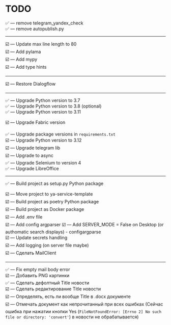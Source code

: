 # TODO

✅️ &mdash; remove telegram_yandex_check  
✅️ &mdash; remove autopublish.py

---

☑️ &mdash; Update max line length to 80  
☑️ &mdash; Add pylama  
☑️ &mdash; Add mypy  
☑️ &mdash; Add type hints  


---

☑️ &mdash; Restore Dialogflow  

---

✅️ &mdash; Upgrade Python version to 3.7  
✅️ &mdash; Upgrade Python version to 3.8 (optional)  
✅️ &mdash; Upgrade Python version to 3.11  

☑️ &mdash; Upgrade Fabric version

✅️ &mdash; Upgrade package versions in `requirements.txt`  
☑️ &mdash; Upgrade Python version to 3.12  
☑️ &mdash; Upgrade telegram lib  
☑️ &mdash; Upgrade to async  
✅️ &mdash; Upgrade Selenium to version 4  
✅️ &mdash; Upgrade LibreOffice  

---

✅️ &mdash; Build project as setup.py Python package 

☑️ &mdash; Move project to ya-service-template   
☑️ &mdash; Build project as poetry Python package  
☑️ &mdash; Build project as Docker package  
☑️ &mdash; Add .env file  
☑️ &mdash; Add config argparser
☑️ &mdash; Add SERVER_MODE = False on Desktop 
(or authomatic search displays) - configargparse  
☑️ &mdash; Update secrets handling  
☑️ &mdash; Add logging (on server file maybe)  
☑️ &mdash; Сделать MailClient

---

✅️ &mdash; Fix empty mail body error  
☑️ &mdash; Добавить PNG картинки  
✅️ &mdash; Сделать дефолтный Title новости  
☑️ &mdash; Сделать редактирование Title новости  
☑️ &mdash; Определять, есть ли вообще Title в .docx документе  
☑️ &mdash; Отмечать документ как непрочитанный при всех ошибках
(Сейчас ошибка при нажатии кнопки Yes 
(`FileNotFoundError: [Errno 2] No such file or directory: 'convert'`) 
в новости не обрабатывается)
